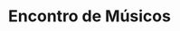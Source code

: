 ---
ID: 4949
title: Encontro de Músicos
image-xl: ""
image-l: ""
image-sq-l: ""
image-sq-m: ""
post_excerpt: ""
layout: event
permalink: '?post_type=event&p=4949'
published: false
event: null
categories: ""
tags: ""
author: ""
---